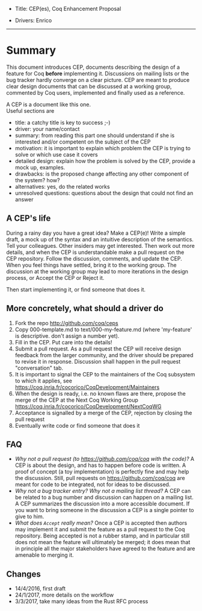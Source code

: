 - Title: CEP(es), Coq Enhancement Proposal

- Drivers: Enrico

----

# Summary

This document introduces CEP, documents describing the design of a feature
for Coq **before** implementing it.  Discussions on mailing lists or the bug
tracker hardly converge on a clear picture.  CEP are meant to produce clear
design documents that can be discussed at a working group, commented by Coq
users, implemented and finally used as a reference.

A CEP is a document like this one.  
Useful sections are
- title: a catchy title is key to success ;-)
- driver: your name/contact
- summary: from reading this part one should understand if she is interested and/or competent on the subject of the CEP
- motivation: it is important to explain which problem the CEP is trying to solve or which use case it covers
- detailed design: explain how the problem is solved by the CEP, provide a mock up, examples.
- drawbacks: is the proposed change affecting any other component of the system? how?
- alternatives: yes, do the related works
- unresolved questions: questions about the design that could not find an answer

## A CEP's life
During a rainy day you have a great idea? Make a CEP(e)! Write a simple draft,
a mock up of the syntax and an intuitive description of the semantics. Tell
your colleagues. Other insiders may get interested. Then work out more details,
and when the CEP is understandable make a pull request on the CEP repository.
Follow the discussion, comments, and update
the CEP.  When you feel things have settled,
bring it to the working group. The discussion at the working group may lead to
more iterations in the design process, or Accept the CEP or Reject it.

Then start implementing it, or find someone that does it.

## More concretely, what should a driver do
1. Fork the repo http://github.com/coq/ceps
1. Copy 000-template.md to text/000-my-feature.md (where 'my-feature' is descriptive. don't assign a number yet).
1. Fill in the CEP. Put care into the details!
1. Submit a pull request. As a pull request the CEP will receive design feedback from the larger community, and the driver should be prepared to revise it in response.  Discussion shall happen in the pull request "conversation" tab.
1. It is important to signal the CEP to the maintainers of the Coq subsystem to which it applies, see https://coq.inria.fr/cocorico/CoqDevelopment/Maintainers
1. When the design is ready, i.e. no known flaws are there, propose the merge of the CEP at the Next Coq Working Group https://coq.inria.fr/cocorico/CoqDevelopment/NextCoqWG
1. Acceptance is signalled by a merge of the CEP, rejection by closing the pull request
1. Eventually write code or find someone that does it

## FAQ
* *Why not a pull request (to https://github.com/coq/coq with the code)?* A CEP is about the design, and has to happen before code is written. A proof of concept (a toy implementation) is perfectly fine and may help the discussion. Still, pull requests on https://github.com/coq/coq are meant for code to be integrated, not for ideas to be discussed.
* *Why not a bug tracker entry? Why not a mailing list thread?* A CEP can be related to a bug number and discussion can happen on a mailing list.  A CEP summarizes the discussion into a more accessible document.  If you want to bring someone in the discussion a CEP is a single pointer to give to him.
* *What does `Accept` really mean?* Once a CEP is accepted then authors may implement it and submit the feature as a pull request to the Coq repository.  Being accepted is not a rubber stamp, and in particular still does not mean the feature will ultimately be merged; it does mean that in principle all the major stakeholders have agreed to the feature and are amenable to merging it.

## Changes
* 14/4/2016, first draft
* 24/1/2017, more details on the workflow
* 3/3/2017, take many ideas from the Rust RFC process
